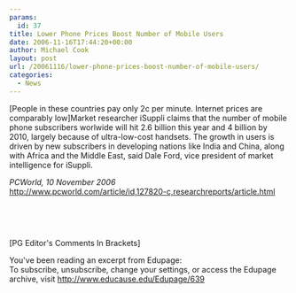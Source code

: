 ```yaml
---
params:
  id: 37
title: Lower Phone Prices Boost Number of Mobile Users
date: 2006-11-16T17:44:20+00:00
author: Michael Cook
layout: post
url: /20061116/lower-phone-prices-boost-number-of-mobile-users/
categories:
  - News
---
```

<p align="left">
  [People in these countries pay only 2c per minute. Internet prices are comparably low]Market researcher iSuppli claims that the number of mobile phone subscribers worlwide will hit 2.6 billion this year and 4 billion by 2010, largely because of ultra-low-cost handsets. The growth in users is driven by new subscribers in developing nations like India and China, along with Africa and the Middle East, said Dale Ford, vice president of market intelligence for iSuppli.
</p>

<p align="left">
  <em>PCWorld, 10 November 2006</em><br /> <a href="http://www.pcworld.com/article/id,127820-c,researchreports/article.html%20" target="_blank">http://www.pcworld.com/article/id,127820-c,researchreports/article.html </a>
</p>

<p align="left">
  &nbsp;
</p>

<p align="left">
  &nbsp;
</p>

<p align="left">
  [PG Editor's Comments In Brackets]
</p>

<p align="left">
  <p align="left">
    You've been reading an excerpt from Edupage:<br /> To subscribe, unsubscribe, change your settings, or access the Edupage archive, visit <a href="http://www.educause.edu/Edupage/639" target="_blank">http://www.educause.edu/Edupage/639</a>
  </p>
